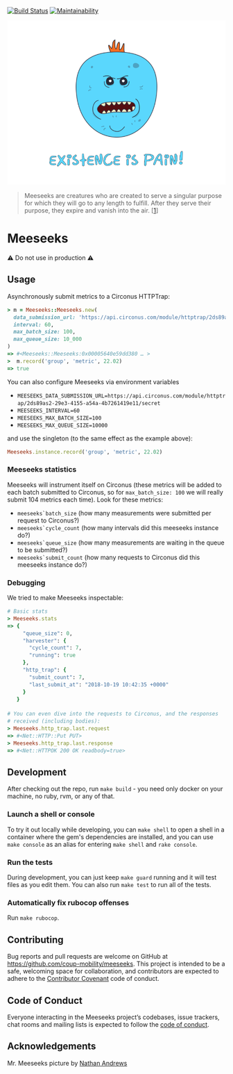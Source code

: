 [![Build Status](https://travis-ci.com/coup-mobility/meeseeks.svg?branch=master)](https://travis-ci.com/coup-mobility/meeseeks) [![Maintainability](https://api.codeclimate.com/v1/badges/3b8aad1633758b0723bc/maintainability)](https://codeclimate.com/github/coup-mobility/meeseeks/maintainability)

![](meeseeks.png)
> Meeseeks are creatures who are created to serve a singular purpose for which they will go to any length to fulfill. After they serve their purpose, they expire and vanish into the air. [[1](http://rickandmorty.wikia.com/wiki/Mr._Meeseeks)]

# Meeseeks

⚠️ Do not use in production ⚠️


## Usage

Asynchronously submit metrics to a Circonus HTTPTrap:

```ruby
> m = Meeseeks::Meeseeks.new(
  data_submission_url: 'https://api.circonus.com/module/httptrap/2ds89as2-29e3-4155-a54a-4b7261419e11/secret',
  interval: 60,
  max_batch_size: 100,
  max_queue_size: 10_000
)
=> #<Meeseeks::Meeseeks:0x00005640e59dd380 … >
>  m.record('group', 'metric', 22.02)
=> true
```

You can also configure Meeseeks via environment variables

- `MEESEEKS_DATA_SUBMISSION_URL=https://api.circonus.com/module/httptrap/2ds89as2-29e3-4155-a54a-4b7261419e11/secret`
- `MEESEEKS_INTERVAL=60`
- `MEESEEKS_MAX_BATCH_SIZE=100`
- `MEESEEKS_MAX_QUEUE_SIZE=10000`

and use the singleton (to the same effect as the example above):

```ruby
Meeseeks.instance.record('group', 'metric', 22.02)
```


### Meeseeks statistics

Meeseeks will instrument itself on Circonus (these metrics will be added to each
batch submitted to Circonus, so for `max_batch_size: 100` we will really submit
104 metrics each time). Look for these metrics:

- ``meeseeks`batch_size`` (how many measurements were submitted per request to Circonus?)
- ``meeseeks`cycle_count`` (how many intervals did this meeseeks instance do?)
- ``meeseeks`queue_size`` (how many measurements are waiting in the queue to be submitted?)
- ``meeseeks`submit_count`` (how many requests to Circonus did this meeseeks instance do?)


### Debugging

We tried to make Meeseeks inspectable:

```ruby
# Basic stats
> Meeseeks.stats
=> {
     "queue_size": 0,
     "harvester": {
       "cycle_count": 7,
       "running": true
     },
     "http_trap": {
       "submit_count": 7,
       "last_submit_at": "2018-10-19 10:42:35 +0000"
     }
   }

# You can even dive into the requests to Circonus, and the responses
# received (including bodies):
> Meeseeks.http_trap.last.request
=> #<Net::HTTP::Put PUT>
> Meeseeks.http_trap.last.response
=> #<Net::HTTPOK 200 OK readbody=true>

```


## Development

After checking out the repo, run `make build` - you need only docker on your machine, no ruby, rvm, or any of that.


### Launch a shell or console

To try it out locally while developing, you can `make shell` to open a shell in a container where the gem's dependencies are installed, and you can use `make console` as an alias for entering `make shell` and `rake console`.


### Run the tests

During development, you can just keep `make guard` running and it will test files as you edit them. You can also run `make test` to run all of the tests.


### Automatically fix rubocop offenses

Run `make rubocop`.


## Contributing

Bug reports and pull requests are welcome on GitHub at https://github.com/coup-mobility/meeseeks. This project is intended to be a safe, welcoming space for collaboration, and contributors are expected to adhere to the [Contributor Covenant](http://contributor-covenant.org) code of conduct.


## Code of Conduct

Everyone interacting in the Meeseeks project’s codebases, issue trackers, chat rooms and mailing lists is expected to follow the [code of conduct](https://github.com/coup-mobility/meeseeks/blob/master/CODE_OF_CONDUCT.md).


## Acknowledgements

Mr. Meeseeks picture by [Nathan Andrews](https://dribbble.com/shots/2846308-Mr-Meeseeks)
